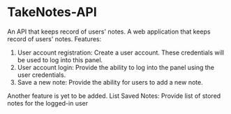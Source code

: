 # TakeNotes-API
An API that keeps record of users' notes.
A web application that keeps record of users' notes.
Features:
1) User account registration:
   Create a user account. These credentials will be used to log into this panel.
2) User account login:
   Provide the ability to log into the panel using the user credentials.
3) Save a new note:
   Provide the ability for users to add a new note.
   
Another feature is yet to be added.
List Saved Notes: Provide list of stored notes for the logged-in user
